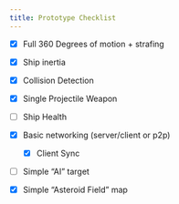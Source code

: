 ```yaml
---
title: Prototype Checklist
---
```

- [x] Full 360 Degrees of motion + strafing
- [x] Ship inertia
- [x] Collision Detection
- [x] Single Projectile Weapon
- [ ] Ship Health
- [x] Basic networking (server/client or p2p)
  -	[x] Client Sync
- [ ] Simple “AI” target
- [x] Simple “Asteroid Field” map

